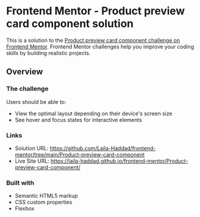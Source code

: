 # Frontend Mentor - Product preview card component solution

This is a solution to the [Product preview card component challenge on Frontend Mentor](https://www.frontendmentor.io/challenges/product-preview-card-component-GO7UmttRfa). Frontend Mentor challenges help you improve your coding skills by building realistic projects. 

## Overview

### The challenge

Users should be able to:

- View the optimal layout depending on their device's screen size
- See hover and focus states for interactive elements

### Links

- Solution URL: https://github.com/Laila-Haddad/frontend-mentor/tree/main/Product-preview-card-component
- Live Site URL: https://laila-haddad.github.io/frontend-mentor/Product-preview-card-component/

### Built with

- Semantic HTML5 markup
- CSS custom properties
- Flexbox

